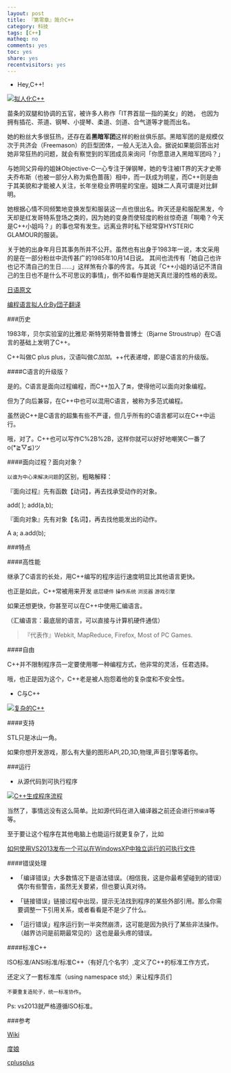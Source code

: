 ```yaml
---
layout: post 
title: 『第零章』简介C++
category: 科技
tags: [C++]
matheq: no
comments: yes
toc: yes
share: yes
recentvisitors: yes
---
```


- Hey,C++!

<a class="fancybox" rel="gallery1" href="http://ww1.sinaimg.cn/large/8935112btw1eqde3go4aaj208c0c8wft.jpg" title="拟人化C++"><img src="http://ww1.sinaimg.cn/large/8935112btw1eqde3go4aaj208c0c8wft.jpg" alt="拟人化C++" /></a>

>
苗条的双腿和协调的五官，被许多人称作「IT界首屈一指的美女」的她，
也因为拥有插花、茶道、钢琴、小提琴、柔道、剑道、合气道等才能而出名。
>
她的粉丝大多很狂热，还存在着**黑暗军团**这样的粉丝俱乐部。黑暗军团的是规模仅次于共济会（Freemason）的巨型团体，一般人无法入会。据说如果能回答出对她非常狂热的问题，就会有察觉到的军团成员来询问「你愿意进入黑暗军团吗？」
>
与她同父异母的姐妹Objective-C一心专注于弹钢琴，她的专注被IT界的天才史蒂夫乔布斯（也被一部分人称为紫色蔷薇）相中，而一跃成为明星，而C++则是由于其美貌和才能被人关注，长年坐稳业界明星的宝座。姐妹二人真可谓是对比鲜明。
>
她根据心情不同频繁地变换发型和服装这一点也很出名。昨天还是和服配黑发，今天却是红发哥特系登场之类的，因为她的变身而使轻度的粉丝惊奇道「啊嘞？今天是C++小姐吗？」的事也常有发生。远离业界时私下经常穿HYSTERIC GLAMOUR的服装。
>
关于她的出身年月日其事务所并不公开。虽然也有出身于1983年一说，本文采用的是在一部分粉丝中流传甚广的1985年10月14日说。         其间也流传有「她自己也许也记不清自己的生日……」这样煞有介事的传言。与其说「C++小姐的话记不清自己的生日也不是什么不可思议的事情」，倒不如看作是她天真烂漫的性格的表现。
>

[日语原文](http://next.rikunabi.com/tech/docs/ct_s03600.jsp?p=002412)

[编程语言拟人化By団子翻译](http://blog.jobbole.com/author/hrc706/)

###历史

1983年，贝尔实验室的比雅尼·斯特劳斯特鲁普博士（Bjarne Stroustrup）在C语言的基础上发明了C++。

C++叫做C plus plus，汉语叫做*C加加*。++代表递增，即是C语言的升级版。

####C语言的升级版？

是的。C语言是面向过程编程，而C++加入了`类`，使得他可以面向对象编程。

但为了向后兼容，在C++中也可以混用C语言，被称为多范式编程。

虽然说C++是C语言的超集有些不严谨，但几乎所有的C语言都可以在C++中运行。

哦，对了。C++也可以写作C%2B%2B，这样你就可以好好地嘲笑C一番了o(*≧▽≦)ツ

####面向过程？面向对象？

`以谁为中心来解决问题`的区别，粗略解释：

『面向过程』先有函数【动词】，再去找承受动作的对象。

 add( ); add(a,b);

『面向对象』先有对象【名词】，再去找他能发出的动作。

 A a;   a.add(b);

###特点

####高性能

继承了C语言的长处，用C++编写的程序运行速度明显比其他语言更快。

也正是如此，C++常被用来开发 `底层硬件` `操作系统` `浏览器`  `游戏引擎`

如果还想更快，你甚至可以在C++中使用汇编语言。

（汇编语言：最底层的语言，可以直接与计算机硬件通信）

>『代表作』Webkit, MapReduce, Firefox, Most of PC Games. 

####自由

C++并不限制程序员一定要使用哪一种编程方式，他非常的灵活，任君选择。

哦，也正是因为这个，C++老是被人抱怨着他的复杂度和不安全性。

- C与C++

<a class="fancybox" rel="gallery1" href="http://ww1.sinaimg.cn/large/8935112btw1eqdee0clvjj20go0790tr.jpg" title="复杂的C++"><img src="http://ww1.sinaimg.cn/large/8935112btw1eqdee0clvjj20go0790tr.jpg" alt="复杂的C++" /></a>

####支持

STL只是冰山一角。

如果你想开发游戏，那么有大量的图形API,2D,3D,物理,声音引擎等着你。

###运行

- 从源代码到可执行程序

<a class="fancybox" rel="gallery1" href="http://ww1.sinaimg.cn/large/8935112btw1eqdefhj3n3j20n703374o.jpg" title="C++生成程序流程"><img src="http://ww1.sinaimg.cn/large/8935112btw1eqdefhj3n3j20n703374o.jpg" alt="C++生成程序流程" /></a>

当然了，事情远没有这么简单。比如源代码在进入编译器之前还会进行`预编译`等等。

至于要让这个程序在其他电脑上也能运行就更复杂了，比如

[如何使用VS2013发布一个可以在WindowsXP中独立运行的可执行文件](http://www.zhihu.com/question/25415940)

####错误处理

- 「编译错误」大多数情况下是语法错误。（相信我，这是你最希望碰到的错误）偶尔有些警告，虽然无关要紧，但也要认真对待。

- 「链接错误」链接过程中出现，提示无法找到程序的某些外部引用。那么你需要调整一下引用关系，或者看看是不是少了什么。

- 「运行错误」程序运行到一半突然崩溃，这可能是因为执行了某些非法操作。（越界访问是前期最常见的）这也是最头疼的错误。

####标准C++

ISO标准/ANSI标准/标准C++（有好几个名字）,定义了C++的标准工作方式，

还定义了一套标准库（using namespace std;）来让程序员们

`不要重复造轮子，统一标准协作`。

Ps: vs2013就严格遵循ISO标准。

###参考

[Wiki](http://en.wikipedia.org/wiki/C%2B%2B)

[度娘](http://baike.baidu.com/view/824.htm)

[cplusplus](http://www.cplusplus.com/info/history/)